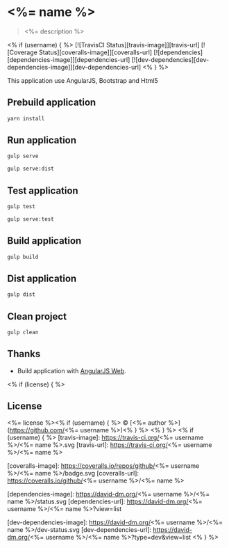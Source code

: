 # <%= name %>
> <%= description %>

<% if (username) { %>
[![TravisCI Status][travis-image]][travis-url]
[![Coverage Status][coveralls-image]][coveralls-url]
[![dependencies][dependencies-image]][dependencies-url]
[![dev-dependencies][dev-dependencies-image]][dev-dependencies-url]
<% } %>

This application use AngularJS, Bootstrap and Html5

## Prebuild application

```bash
yarn install
```

## Run application

```bash
gulp serve
```

```bash
gulp serve:dist
```

## Test application

```bash
gulp test
```

```bash
gulp serve:test
```

## Build application

```bash
gulp build
```

## Dist application

```bash
gulp dist
```

## Clean project

```bash
gulp clean
```

## Thanks

 * Build application with [AngularJS Web](https://github.com/yadickson/generator-ajsweb#readme).

<% if (license) { %>
## License

<%= license %><% if (username) { %> © [<%= author %>](https://github.com/<%= username %>)<% } %>
<% } %>
<% if (username) { %>
[travis-image]: https://travis-ci.org/<%= username %>/<%= name %>.svg
[travis-url]: https://travis-ci.org/<%= username %>/<%= name %>

[coveralls-image]: https://coveralls.io/repos/github/<%= username %>/<%= name %>/badge.svg
[coveralls-url]: https://coveralls.io/github/<%= username %>/<%= name %>

[dependencies-image]: https://david-dm.org/<%= username %>/<%= name %>/status.svg
[dependencies-url]: https://david-dm.org/<%= username %>/<%= name %>?view=list

[dev-dependencies-image]: https://david-dm.org/<%= username %>/<%= name %>/dev-status.svg
[dev-dependencies-url]: https://david-dm.org/<%= username %>/<%= name %>?type=dev&view=list
<% } %>
